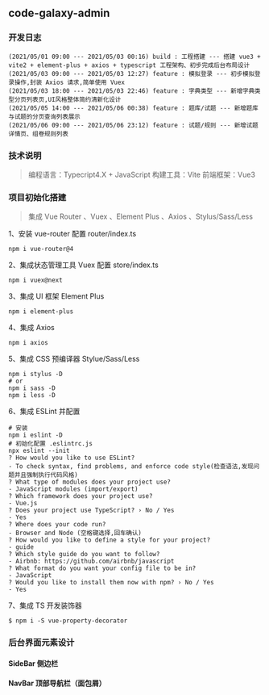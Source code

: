 ## code-galaxy-admin

### 开发日志
```shell
(2021/05/01 09:00 --- 2021/05/03 00:16) build : 工程搭建 --- 搭建 vue3 + vite2 + element-plus + axios + typescript 工程架构、初步完成后台布局设计
(2021/05/03 09:00 --- 2021/05/03 12:27) feature : 模拟登录 --- 初步模拟登录操作,封装 Axios 请求,简单使用 Vuex
(2021/05/03 18:00 --- 2021/05/03 22:46) feature : 字典类型 --- 新增字典类型分页列表页,UI风格整体简约清新化设计 
(2021/05/05 14:00 --- 2021/05/06 00:38) feature : 题库/试题 --- 新增题库与试题的分页查询列表展示
(2021/05/06 09:00 --- 2021/05/06 23:12) feature : 试题/规则 --- 新增试题详情页、组卷规则列表
```

### 技术说明
> 编程语言：Typecript4.X + JavaScript
> 构建工具：Vite
> 前端框架：Vue3

### 项目初始化搭建
> 集成 Vue Router 、Vuex 、Element Plus 、Axios 、Stylus/Sass/Less

1、安装 vue-router 配置 router/index.ts 
```shell
npm i vue-router@4
```
2、集成状态管理工具 Vuex 配置 store/index.ts
```shell
npm i vuex@next
```
3、集成 UI 框架 Element Plus
```shell
npm i element-plus
```
4、集成 Axios 
```shell
npm i axios
```
5、集成 CSS 预编译器 Stylue/Sass/Less
```shell
npm i stylus -D
# or
npm i sass -D
npm i less -D
```
6、集成 ESLint 并配置
```shell
# 安装
npm i eslint -D
# 初始化配置 .eslintrc.js
npx eslint --init
? How would you like to use ESLint?
- To check syntax, find problems, and enforce code style(检查语法,发现问题并且强制执行代码风格)
? What type of modules does your project use?
- JavaScript modules (import/export)
? Which framework does your project use?
- Vue.js
? Does your project use TypeScript? › No / Yes
- Yes
? Where does your code run?
- Browser and Node (空格键选择,回车确认)
? How would you like to define a style for your project?
- guide
? Which style guide do you want to follow?
- Airbnb: https://github.com/airbnb/javascript
? What format do you want your config file to be in?
- JavaScript
? Would you like to install them now with npm? › No / Yes
- Yes
``` 
7、集成 TS 开发装饰器
```shell
$ npm i -S vue-property-decorator
```

### 后台界面元素设计
#### SideBar 侧边栏

#### NavBar 顶部导航栏（面包屑）






